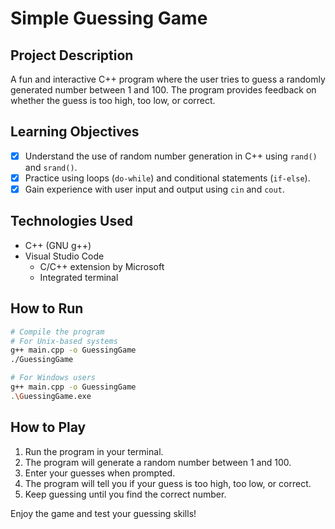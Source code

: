 # Simple Guessing Game

## Project Description
A fun and interactive C++ program where the user tries to guess a randomly generated number between 1 and 100. The program provides feedback on whether the guess is too high, too low, or correct.

## Learning Objectives
- [x] Understand the use of random number generation in C++ using `rand()` and `srand()`.
- [x] Practice using loops (`do-while`) and conditional statements (`if-else`).
- [x] Gain experience with user input and output using `cin` and `cout`.

## Technologies Used
- C++ (GNU g++)
- Visual Studio Code
  - C/C++ extension by Microsoft
  - Integrated terminal

## How to Run
```bash
# Compile the program
# For Unix-based systems
g++ main.cpp -o GuessingGame
./GuessingGame

# For Windows users
g++ main.cpp -o GuessingGame
.\GuessingGame.exe
```

## How to Play
1. Run the program in your terminal.
2. The program will generate a random number between 1 and 100.
3. Enter your guesses when prompted.
4. The program will tell you if your guess is too high, too low, or correct.
5. Keep guessing until you find the correct number.

Enjoy the game and test your guessing skills!